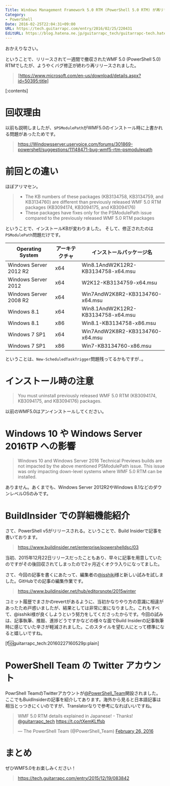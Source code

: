 ```yaml
---
Title: Windows Management Framework 5.0 RTM (PowerShell 5.0 RTM) が再リリースされました
Category:
- PowerShell
Date: 2016-02-25T22:04:31+09:00
URL: https://tech.guitarrapc.com/entry/2016/02/25/220431
EditURL: https://blog.hatena.ne.jp/guitarrapc_tech/guitarrapc-tech.hatenablog.com/atom/entry/10328537792364785072
---
```


おかえりなさい。

ということで、リリースされて一週間で撤収されたWMF 5.0 (PowerShell 5.0) RTMでしたが、ようやくバグ修正が終わり再リリースされました。

> [https://www.microsoft.com/en-us/download/details.aspx?id=50395:title]


[:contents]

# 回収理由

以前も説明しましたが、`$PSModulePath`がWMF5.0のインストール時に上書かれる問題があったためです。

> https://Windowsserver.uservoice.com/forums/301869-powershell/suggestions/11148471-bug-wmf5-rtm-psmodulepath


# 前回との違い

ほぼアリマセン。

> - The KB numbers of these packages (KB3134758, KB3134759, and KB3134760) are different than previously released WMF 5.0 RTM packages (KB3094174, KB3094175, and KB3094176)
> - These packages have fixes only for the PSModulePath issue compared to the previously released WMF 5.0 RTM packages

ということで、インストールKBが変わりました。
そして、修正されたのは`PSModulePath`問題だけです。

Operating System	| アーキテクチャ	| インストールパッケージ名
---- | ---- | ----
Windows Server 2012 R2	| x64	| Win8.1AndW2K12R2-KB3134758-x64.msu
Windows Server 2012	| x64	| W2K12-KB3134759-x64.msu
Windows Server 2008 R2	| x64	| Win7AndW2K8R2-KB3134760-x64.msu
Windows 8.1	| x64	| Win8.1AndW2K12R2-KB3134758-x64.msu
Windows 8.1	| x86	| Win8.1-KB3134758-x86.msu
Windows 7 SP1	| x64	| Win7AndW2K8R2-KB3134760-x64.msu
Windows 7 SP1	| x86	| Win7-KB3134760-x86.msu


ということは、`New-ScheduledTaskTrigger`問題残ってるかもですが..。

# インストール時の注意

> You must uninstall previously released WMF 5.0 RTM (KB3094174, KB3094175, and KB3094176) packages.

以前のWMF5.0はアンインストールしてください。


# Windows 10 や Windows Server 2016TP への影響

> Windows 10 and Windows Server 2016 Technical Previews builds are not impacted by the above mentioned PSModulePath issue. This issue was only impacting down-level systems where WMF 5.0 RTM can be installed.

ありません。あくまでも、Windows Server 2012R2やWindows 8.1などのダウンレベルOSのみです。

# BuildInsider での詳細機能紹介

さて、PowerShell v5がリリースされる。ということで、Build Insiderで記事を書いております。

> https://www.buildinsider.net/enterprise/powershelldsc/03

当初、2015年12月22日リリースだったこともあり、早々に記事を用意していたのですがその後回収されてしまったので2ヶ月近くオクラ入りになってました。

さて、今回の記事を書くにあたって、編集者の[@isshiki](https://twitter.com/isshiki)様と新しい試みを試しました。GitHubでの記事の編集作業です。

> https://www.buildinsider.net/hub/editorsnote/2015winter

コミット履歴でまさかのrevertがあるように、当初かなりやり方の意識に相違があったため戸惑いましたが、結果としては非常に楽になりました。これもすべて、@isshiki様が良くしようという努力をしてくださったからです。今回の試みは、記事執筆、推敲、進捗どうですかなどの様々な面でBuild Insiderの記事執筆時に感じていた辛さが軽減されました。このスタイルを望む人にとって標準になると嬉しいですね。

[f:id:guitarrapc_tech:20160227160529p:plain]

# PowerShell Team の Twitter アカウント

PowrShell TeamのTwitterアカウントが[@PowerShell_Team](https://twitter.com/PowerShell_Team)開設されました。ここでもBuidInsiderの記事を紹介してあります。海外から見ると日本語記事は相当とっつきにくいのですが、Translatorなりで参考になればいいですね。

<blockquote class="twitter-tweet" data-lang="en"><p lang="en" dir="ltr">WMF 5.0 RTM details explained in Japanese! - Thanks! <a href="https://twitter.com/guitarrapc_tech">@guitarrapc_tech</a> <a href="https://t.co/tXemKLffsb">https://t.co/tXemKLffsb</a></p>&mdash; The PowerShell Team (@PowerShell_Team) <a href="https://twitter.com/PowerShell_Team/status/703242871197937665">February 26, 2016</a></blockquote>
<script async src="//platform.twitter.com/widgets.js" charset="utf-8"></script>

# まとめ

ぜひWMF5.0をお楽しみください！

> https://tech.guitarrapc.com/entry/2015/12/19/083842
